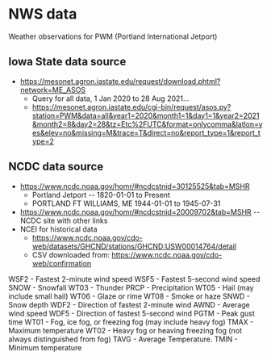 
# NWS data

Weather observations for PWM (Portland International Jetport)

## Iowa State data source

* https://mesonet.agron.iastate.edu/request/download.phtml?network=ME_ASOS
  * Query for all data, 1 Jan 2020 to 28 Aug 2021...
  * https://mesonet.agron.iastate.edu/cgi-bin/request/asos.py?station=PWM&data=all&year1=2020&month1=1&day1=1&year2=2021&month2=8&day2=28&tz=Etc%2FUTC&format=onlycomma&latlon=yes&elev=no&missing=M&trace=T&direct=no&report_type=1&report_type=2

## NCDC data source

* https://www.ncdc.noaa.gov/homr/#ncdcstnid=30125525&tab=MSHR
  * Portland Jetport -- 1820-01-01 to Present
  * PORTLAND FT WILLIAMS, ME 1944-01-01 to 1945-07-31
* https://www.ncdc.noaa.gov/homr/#ncdcstnid=20009702&tab=MSHR -- NCDC site with other links
* NCEI for historical data
  * https://www.ncdc.noaa.gov/cdo-web/datasets/GHCND/stations/GHCND:USW00014764/detail
  * CSV downloaded from: https://www.ncdc.noaa.gov/cdo-web/confirmation

WSF2 - Fastest 2-minute wind speed
WSF5 - Fastest 5-second wind speed
SNOW - Snowfall
WT03 - Thunder
PRCP - Precipitation
WT05 - Hail (may include small hail)
WT06 - Glaze or rime
WT08 - Smoke or haze
SNWD - Snow depth
WDF2 - Direction of fastest 2-minute wind
AWND - Average wind speed
WDF5 - Direction of fastest 5-second wind
PGTM - Peak gust time
WT01 - Fog, ice fog, or freezing fog (may include heavy fog)
TMAX - Maximum temperature
WT02 - Heavy fog or heaving freezing fog (not always distinguished from fog)
TAVG - Average Temperature.
TMIN - Minimum temperature

